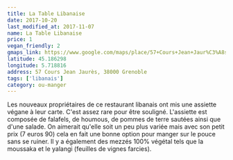 ```yaml
---
title: La Table Libanaise
date: 2017-10-20
last_modified_at: 2017-11-07
name: La Table Libanaise
price: 1
vegan_friendly: 2
gmaps_link: https://www.google.com/maps/place/57+Cours+Jean+Jaur%C3%A8s,+38000+Grenoble,+France/@45.1863059,5.7187016,21z/data=!4m5!3m4!1s0x478af4851ce85b97:0x3105644468fdf5fb!8m2!3d45.1862996!4d5.718817
latitude: 45.186298
longitude: 5.718816
address: 57 Cours Jean Jaurès, 38000 Grenoble
tags: ['libanais']
category: ou-manger
---
```


Les nouveaux propriétaires de ce restaurant libanais ont mis une assiette végane à leur carte. C'est assez rare pour être souligné.
L'assiette est composée de falafels, de houmous, de pommes de terre sautées ainsi que d'une salade. On aimerait qu'elle soit un peu plus variée mais avec son petit prix (7 euros 90) cela en fait une bonne option pour manger sur le pouce sans se ruiner. Il y a également des mezzés 100% végétal tels que la moussaka et le yalangi (feuilles de vignes farcies).




